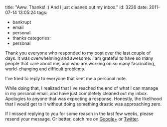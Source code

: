 title: "Aww. Thanks! :) And I just cleaned out my inbox."
id: 3226
date: 2011-07-14 13:05:24
tags: 
- bankrupt
- email
- personal
- thanks
categories: 
- personal

Thank you everyone who responded to my post over the last couple of days. It was overwhelming and awesome. I am grateful to have so many people that care about me, and who are working on so many fascinating, world-changing and difficult problems. 

I've tried to reply to everyone that sent me a personal note. 

While doing that, I realized that I've reached the end of what I can manage in my personal email, and have just completely cleaned out my inbox. Apologies to anyone that was expecting a response. Honestly, the likelihood that I would get to it without doing something drastic was approaching zero.

If I missed replying to you for some reason in the last few weeks, please resend your message. Or better, catch me on [Google+](https://plus.google.com/104248386338488302490) or [Twitter](http://twitter.com/selenamarie).
